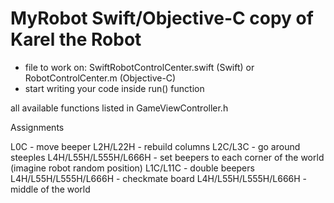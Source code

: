 # MyRobot Swift/Objective-C copy of Karel the Robot

- file to work on: SwiftRobotControlCenter.swift (Swift) or RobotControlCenter.m (Objective-C)
- start writing your code inside run() function

all available functions listed in GameViewController.h

Assignments

L0C - move beeper
L2H/L22H - rebuild columns
L2C/L3C - go around steeples
L4H/L55H/L555H/L666H  - set beepers to each corner of the world (imagine robot random position)
L1C/L11C - double beepers
L4H/L55H/L555H/L666H - checkmate board
L4H/L55H/L555H/L666H - middle of the world

